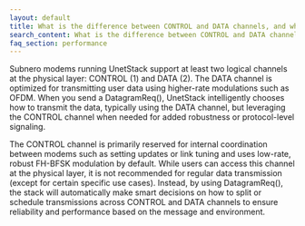 ```yaml
---
layout: default
title: What is the difference between CONTROL and DATA channels, and when should I use them?
search_content: What is the difference between CONTROL and DATA channels, and when should I use them?
faq_section: performance
---
```


Subnero modems running UnetStack support at least two logical channels at the physical layer: CONTROL (1) and DATA (2). The DATA channel is optimized for transmitting user data using higher-rate modulations such as OFDM. When you send a DatagramReq(), UnetStack intelligently chooses how to transmit the data, typically using the DATA channel, but leveraging the CONTROL channel when needed for added robustness or protocol-level signaling.

The CONTROL channel is primarily reserved for internal coordination between modems such as setting updates or link tuning and uses low-rate, robust FH-BFSK modulation by default. While users can access this channel at the physical layer, it is not recommended for regular data transmission (except for certain specific use cases). Instead, by using DatagramReq(), the stack will automatically make smart decisions on how to split or schedule transmissions across CONTROL and DATA channels to ensure reliability and performance based on the message and environment. 
